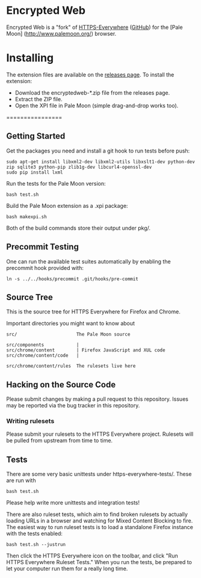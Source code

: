 # Encrypted Web

Encrypted Web is a "fork" of [HTTPS-Everywhere](https://eff.org/https-everywhere) ([GitHub](https://github.com/EFForg/https-everywhere/)) for the [Pale Moon] (http://www.palemoon.org/) browser.

Installing
================

The extension files are available on the [releases page](https://github.com/squarefractal/encryptedweb/releases). To install the extension:

  * Download the encryptedweb-*.zip file from the releases page.
  * Extract the ZIP file.
  * Open the XPI file in Pale Moon (simple drag-and-drop works too).

================

Getting Started
---------------

Get the packages you need and install a git hook to run tests before push:

    sudo apt-get install libxml2-dev libxml2-utils libxslt1-dev python-dev zip sqlite3 python-pip zlib1g-dev libcurl4-openssl-dev
	sudo pip install lxml

Run the tests for the Pale Moon version:

    bash test.sh

Build the Pale Moon extension as a .xpi package:

    bash makexpi.sh

Both of the build commands store their output under pkg/.

Precommit Testing
-----------------

One can run the available test suites automatically by enabling the precommit
hook provided with:

    ln -s ../../hooks/precommit .git/hooks/pre-commit

Source Tree
-----------

This is the source tree for HTTPS Everywhere for Firefox and Chrome.

Important directories you might want to know about

    src/                      The Pale Moon source

    src/components            |
    src/chrome/content        | Firefox JavaScript and XUL code
    src/chrome/content/code   |

    src/chrome/content/rules  The rulesets live here

Hacking on the Source Code
--------------------------

Please submit changes by making a pull request to this repository. Issues may be reported via the bug tracker in this repository.

### Writing rulesets

Please submit your rulesets to the HTTPS Everywhere project. Rulesets will be pulled from upstream from time to time.


Tests
-------------

There are some very basic unittests under https-everywhere-tests/. These are run with

    bash test.sh

Please help write more unittests and integration tests!

There are also ruleset tests, which aim to find broken rulesets by actually
loading URLs in a browser and watching for Mixed Content Blocking to fire.
The easiest way to run ruleset tests is to load a standalone Firefox instance
with the tests enabled:

    bash test.sh --justrun

Then click the HTTPS Everywhere icon on the toolbar, and click "Run HTTPS
Everywhere Ruleset Tests." When you run the tests, be prepared to let your
computer run them for a really long time.
